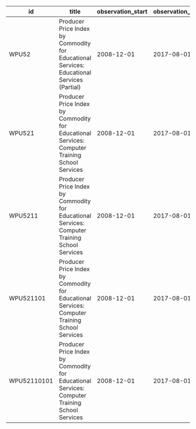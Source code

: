 | id          | title                                                                                         | observation_start   | observation_end   |
|-------------|-----------------------------------------------------------------------------------------------|---------------------|-------------------|
| WPU52       | Producer Price Index by Commodity for Educational Services: Educational Services (Partial)    | 2008-12-01          | 2017-08-01        |
| WPU521      | Producer Price Index by Commodity for Educational Services: Computer Training School Services | 2008-12-01          | 2017-08-01        |
| WPU5211     | Producer Price Index by Commodity for Educational Services: Computer Training School Services | 2008-12-01          | 2017-08-01        |
| WPU521101   | Producer Price Index by Commodity for Educational Services: Computer Training School Services | 2008-12-01          | 2017-08-01        |
| WPU52110101 | Producer Price Index by Commodity for Educational Services: Computer Training School Services | 2008-12-01          | 2017-08-01        |
